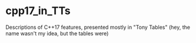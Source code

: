 # cpp17_in_TTs
Descriptions of C++17 features, presented mostly in "Tony Tables" (hey, the name wasn't my idea, but the tables were)
